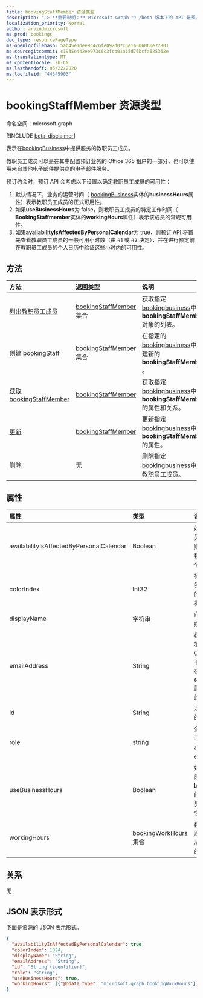 ```yaml
---
title: bookingStaffMember 资源类型
description: " > **重要说明：** Microsoft Graph 中 /beta 版本下的 API 是预览版，可能会发生变化。 不支持在生产应用程序中使用这些 API。"
localization_priority: Normal
author: arvindmicrosoft
ms.prod: bookings
doc_type: resourcePageType
ms.openlocfilehash: 5ab45e1dee9c4c6fe092d07c6e1a306060e77801
ms.sourcegitcommit: c1935e442ee973c6c3fcb01a15d76bcfa625362e
ms.translationtype: MT
ms.contentlocale: zh-CN
ms.lasthandoff: 05/22/2020
ms.locfileid: "44345903"
---
```

# <a name="bookingstaffmember-resource-type"></a>bookingStaffMember 资源类型

命名空间：microsoft.graph

 [!INCLUDE [beta-disclaimer](../../includes/beta-disclaimer.md)]
 
表示在[bookingBusiness](bookingbusiness.md)中提供服务的教职员工成员。

教职员工成员可以是在其中配置预订业务的 Office 365 租户的一部分，也可以使用来自其他电子邮件提供商的电子邮件服务。

预订约会时，预订 API 会考虑以下设置以确定教职员工成员的可用性： 

1. 默认情况下，业务的运营时间（ [bookingBusiness](bookingbusiness.md)实体的**businessHours**属性）表示教职员工成员的正式可用性。
2. 如果**useBusinessHours**为 false，则教职员工成员的特定工作时间（ **BookingStaffmember**实体的**workingHours**属性）表示该成员的常规可用性。
3. 如果**availabilityIsAffectedByPersonalCalendar**为 true，则预订 API 将首先查看教职员工成员的一般可用小时数（由 #1 或 #2 决定），并在进行预定前在教职员工成员的个人日历中验证这些小时内的可用性。

## <a name="methods"></a>方法

| 方法           | 返回类型    |说明|
|:---------------|:--------|:----------|
|[列出教职员工成员](../api/bookingbusiness-list-staffmembers.md) | [bookingStaffMember](bookingstaffmember.md)集合 | 获取指定[bookingbusiness](../resources/bookingbusiness.md)中的**bookingStaffMember**对象的列表。 |
|[创建 bookingStaff](../api/bookingbusiness-post-staffmembers.md) | [bookingStaffMember](bookingstaffmember.md)集合 | 在指定的[bookingbusiness](../resources/bookingbusiness.md)中创建新的**bookingStaffMember** 。 |
|[获取 bookingStaffMember](../api/bookingstaffmember-get.md) | [bookingStaffMember](bookingstaffmember.md) |获取指定[bookingbusiness](../resources/bookingbusiness.md)中的**bookingStaffMember**的属性和关系。|
|[更新](../api/bookingstaffmember-update.md) | [bookingStaffMember](bookingstaffmember.md)    |更新指定[bookingbusiness](../resources/bookingbusiness.md)中的**bookingStaffMember**的属性。|
|[删除](../api/bookingstaffmember-delete.md) | 无 |删除指定[bookingbusiness](../resources/bookingbusiness.md)中的教职员工成员。 |

## <a name="properties"></a>属性
| 属性     | 类型   |说明|
|:---------------|:--------|:----------|
|availabilityIsAffectedByPersonalCalendar|Boolean|如果为 True，则表示如果教职员工成员是 Office 365 用户，则在预定前，预订 API 将验证教职员工成员在 Office 365 的个人日历中的可用性。 |
|colorIndex|Int32|标识代表教职员工成员的颜色。 该颜色对应于预订应用中的 "**员工详细信息**" 页上的调色板。|
|displayName|字符串|向客户显示的教职员工成员的姓名。 必填。|
|emailAddress|String|教职员工成员的电子邮件地址。 这可以位于与企业相同的 Office 365 租户中，也可以位于不同的电子邮件域中。 如果在企业的计划策略中将**sendConfirmationsToOwner**属性设置为 true，则可以使用此电子邮件地址。 必需。|
|id|String| 以 GUID 格式的教职员工成员的 ID。 只读。|
|role|string| 企业中教职员工成员的角色。 可取值为：`guest`、`administrator`、`viewer`、`externalGuest`。 必填。|
|useBusinessHours|Boolean|如果为 True，则表示教职员工成员的可用性是在企业的**businessHours**属性中指定的。 False 表示可用性由教职员工成员的**workingHours**属性设置决定。|
|workingHours|[bookingWorkHours](bookingworkhours.md)集合|教职员工成员可用于预订的一周中每一天的小时数。 默认情况下，它们被初始化为与企业的**businessHours**属性相同。|

## <a name="relationships"></a>关系
无


## <a name="json-representation"></a>JSON 表示形式

下面是资源的 JSON 表示形式。

<!-- {
  "blockType": "resource",
  "optionalProperties": [

  ],
  "@odata.type": "microsoft.graph.bookingStaffMember"
}-->

```json
{
  "availabilityIsAffectedByPersonalCalendar": true,
  "colorIndex": 1024,
  "displayName": "String",
  "emailAddress": "String",
  "id": "String (identifier)",
  "role": "string",
  "useBusinessHours": true,
  "workingHours": [{"@odata.type": "microsoft.graph.bookingWorkHours"}]
}

```

<!-- uuid: 8fcb5dbc-d5aa-4681-8e31-b001d5168d79
2015-10-25 14:57:30 UTC -->
<!--
{
  "type": "#page.annotation",
  "description": "bookingStaffMember resource",
  "keywords": "",
  "section": "documentation",
  "tocPath": "",
  "suppressions": []
}
-->

